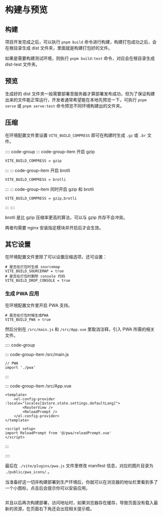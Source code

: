 # 构建与预览

## 构建

项目开发完成之后，可以执行 `pnpm build` 命令进行构建，构建打包成功之后，会在根目录生成 dist 文件夹，里面就是构建打包好的文件。

如果是需要构建测试环境，则执行 `pnpm build:test` 命令，对应会在根目录生成 dist-test 文件夹。

## 预览

生成好的 dist 文件夹一般需要部署至服务器才算部署发布成功，但为了保证构建出来的文件能正常运行，开发者通常希望能在本地先预览一下，可执行 `pnpm serve` 或 `pnpm serve:test` 命令预览不同环境构建出的文件夹。

## 压缩

在环境配置文件里设置 `VITE_BUILD_COMPRESS` 即可在构建时生成 `.gz` 或 `.br` 文件。

:::: code-group
::: code-group-item 开启 gzip
```dot:no-line-numbers
VITE_BUILD_COMPRESS = gzip
```
:::
::: code-group-item 开启 brotli
```dot:no-line-numbers
VITE_BUILD_COMPRESS = brotli
```
:::
::: code-group-item 同时开启 gzip 和 brotli
```dot:no-line-numbers
VITE_BUILD_COMPRESS = gzip,brotli
```
:::
::::

brotli 是比 gzip 压缩率更高的算法，可以与 gzip 共存不会冲突。

两者均需要 nginx 安装指定模块并开启后才会生效。

## 其它设置

在环境配置文件里除了可以设置压缩选项，还可设置：

```dot:no-line-numbers
# 是否在打包时生成 sourcemap
VITE_BUILD_SOURCEMAP = true
# 是否在打包时删除 console 代码
VITE_BUILD_DROP_CONSOLE = true
```

### 生成 PWA 应用 <Badge type="tip" text="专业版" vertical="top" />

在环境配置文件里开启 PWA 支持。

```dot:no-line-numbers
# 是否在打包时候生成PWA
VITE_BUILD_PWA = true
```

然后分别在 `/src/main.js` 和 `/src/App.vue` 里取消注释，引入 PWA 所需的相关文件。

:::: code-group

::: code-group-item /src/main.js
```js:no-line-numbers
// PWA
import './pwa'
```
:::

::: code-group-item /src/App.vue
```vue:no-line-numbers {4,9}
<template>
    <el-config-provider :locale="locales[$store.state.settings.defaultLang]">
        <RouterView />
        <ReloadPrompt />
    </el-config-provider>
</template>

<script setup>
import ReloadPrompt from '@/pwa/reloadPrompt.vue'
</script>
```
:::

::::

最后在 `./vite/plugins/pwa.js` 文件里修改 manifest 信息，对应的图片目录为 `./public/pwa_icons/` 。

当准备好这一切并构建部署到生产环境后，你就可以在浏览器的地址栏里看到多了一个小图标，点击后会提示你可以安装应用。

<p><img :src="$withBase('/pwa1.png')" /></p>

并且以后再次构建部署，访问地址时，如果浏览器存在缓存，导致页面没有载入最新的资源，在页面右下角还会出现相关提示框。

<p><img :src="$withBase('/pwa2.png')" /></p>